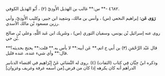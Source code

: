 ٤٦٨٢ -** س:** غالب بن الهذيل الأَودِيّ (٢) ، أَبُو الهذيل الكوفي.

**رَوَى عَن:** إبراهيم النخعي (س) ، وأنس بن مالك، وسَعِيد ابن جبير، وكليب الأَودِيّ، وأبي رزين مسعود بْن مالك الأسدي.

روى عنه إسرائيل بْن يونس، وسفيان الثوري (س) ، وشَرِيك ابن عَبد اللَّهِ، وعلي بْن صالح بْن حي.

قال عَبْد الرَّحْمَنِ (٣) بن أَبي ح اتم،** عَن أبيه:** لا بأس به.** قلت:** يحتج بحديثه؟** قال:** وأي شيء عنده، عنده قليل.

وذكره ابنُ حِبَّان فِي كتاب (الثقات) (٤) .روى له النَّسَائي عَنْ إِبْرَاهِيم في اقتضاء الدنانير الدراهم أنه كان يكرهه إذا كان من قرض.[من اسمه غرفة وغريف وغزوان]